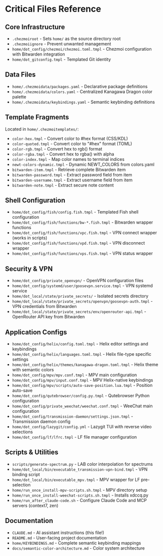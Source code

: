 # Critical Files Reference

## Core Infrastructure
- `.chezmoiroot` - Sets `home/` as the source directory root
- `.chezmoiignore` - Prevent unwanted management
- `home/dot_config/chezmoi/chezmoi.toml.tmpl` - Chezmoi configuration with Bitwarden integration
- `home/dot_gitconfig.tmpl` - Templated Git identity

## Data Files
- `home/.chezmoidata/packages.yaml` - Declarative package definitions
- `home/.chezmoidata/colors.yaml` - Centralized Kanagawa Dragon color palette
- `home/.chezmoidata/keybindings.yaml` - Semantic keybinding definitions

## Template Fragments
Located in `home/.chezmoitemplates/`:
- `color-hex.tmpl` - Convert color to #hex format (CSS/KDL)
- `color-quoted.tmpl` - Convert color to "#hex" format (TOML)
- `color-rgb.tmpl` - Convert hex to rgb() format
- `color-rgba.tmpl` - Convert hex to rgba() with alpha
- `color-index.tmpl` - Map color names to terminal indices
- `newt-colors-dynamic.tmpl` - Dynamic NEWT_COLORS from colors.yaml
- `bitwarden-item.tmpl` - Retrieve complete Bitwarden item
- `bitwarden-password.tmpl` - Extract password field from item
- `bitwarden-username.tmpl` - Extract username field from item
- `bitwarden-note.tmpl` - Extract secure note content

## Shell Configuration
- `home/dot_config/fish/config.fish.tmpl` - Templated Fish shell configuration
- `home/dot_config/fish/functions/bw-*.fish.tmpl` - Bitwarden wrapper functions
- `home/dot_config/fish/functions/vpc.fish.tmpl` - VPN connect wrapper (works in scripts)
- `home/dot_config/fish/functions/vpd.fish.tmpl` - VPN disconnect wrapper
- `home/dot_config/fish/functions/vps.fish.tmpl` - VPN status wrapper

## Security & VPN
- `home/dot_config/private_openvpn/` - OpenVPN configuration files
- `home/dot_config/systemd/user/goosevpn.service.tmpl` - VPN systemd service
- `home/dot_local/state/private_secrets/` - Isolated secrets directory
- `home/dot_local/state/private_secrets/openvpn/goosevpn-auth.tmpl` - VPN credentials from Bitwarden
- `home/dot_local/state/private_secrets/env/openrouter-api.tmpl` - OpenRouter API key from Bitwarden

## Application Configs
- `home/dot_config/helix/config.toml.tmpl` - Helix editor settings and keybindings
- `home/dot_config/helix/languages.toml.tmpl` - Helix file-type specific settings
- `home/dot_config/helix/themes/kanagawa-dragon.toml.tmpl` - Helix theme with semantic colors
- `home/dot_config/mpv/mpv.conf.tmpl` - MPV main configuration
- `home/dot_config/mpv/input.conf.tmpl` - MPV Helix-native keybindings
- `home/dot_config/mpv/scripts/auto-save-position.lua.tmpl` - Position auto-save
- `home/dot_config/qutebrowser/config.py.tmpl` - Qutebrowser Python configuration
- `home/dot_config/private_weechat/weechat.conf.tmpl` - WeeChat main configuration
- `home/dot_config/transmission-daemon/settings.json.tmpl` - Transmission daemon config
- `home/dot_config/lazygit/config.yml` - Lazygit TUI with reverse video selections
- `home/dot_config/lf/lfrc.tmpl` - LF file manager configuration

## Scripts & Utilities
- `scripts/generate-spectrum.py` - LAB color interpolation for spectrums
- `home/dot_local/bin/executable_transmission-vpn-bind.tmpl` - VPN binding script
- `home/dot_local/bin/executable_mpv.tmpl` - MPV wrapper for LF pre-selection
- `home/run_once_install-mpv-scripts.sh.tmpl` - MPV directory setup
- `home/run_once_install-weechat-scripts.sh.tmpl` - Installs xdccq.py
- `home/run_after_claude-code.sh` - Configure Claude Code and MCP servers (context7, zen)

## Documentation
- `CLAUDE.md` - AI assistant instructions (this file!)
- `README.md` - User-facing project documentation
- `home/KEYBINDINGS.md` - Complete semantic keybinding mappings
- `docs/semantic-color-architecture.md` - Color system architecture